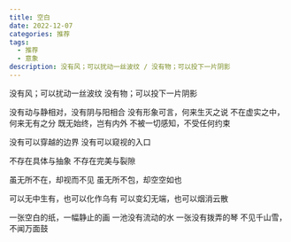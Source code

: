 ```yaml
---
title: 空白
date: 2022-12-07
categories: 推荐
tags:
  - 推荐
  - 意象
description: 没有风；可以扰动一丝波纹 / 没有物；可以投下一片阴影
---
```


没有风；可以扰动一丝波纹
没有物；可以投下一片阴影

没有动与静相对，没有阴与阳相合
没有形象可言，何来生灭之说
不在虚实之中，何来无有之分
既无始终，岂有内外
不被一切感知，不受任何约束

没有可以穿越的边界
没有可以窥视的入口

不存在具体与抽象
不存在完美与裂隙

虽无所不在，却视而不见
虽无所不包，却空空如也

可以无中生有，也可以化作乌有
可以变幻无端，也可以烟消云散

一张空白的纸，一幅静止的画
一池没有流动的水
一张没有拨弄的琴
不见千山雪，不闻万面鼓